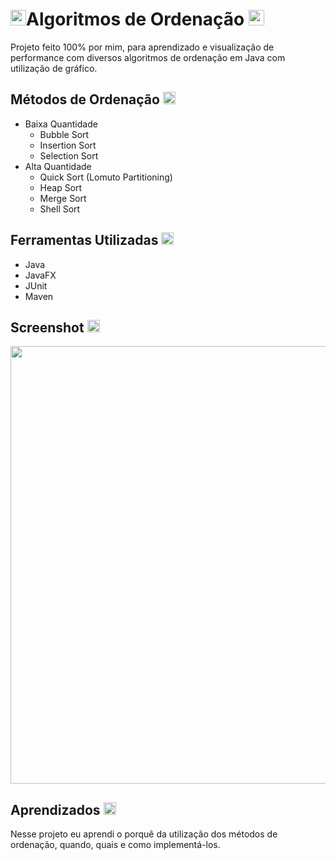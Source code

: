 
# <img width="25px" src="https://i.pinimg.com/originals/5d/ea/eb/5deaeb33a97005e24ce8ff7f8bcaf420.gif" />Algoritmos de Ordenação <img width="25px" src="https://i.pinimg.com/originals/5d/ea/eb/5deaeb33a97005e24ce8ff7f8bcaf420.gif" />
Projeto feito 100% por mim, para aprendizado e visualização de performance com diversos algoritmos de ordenação em Java com utilização de gráfico.
## Métodos de Ordenação <img width="20px" src="https://cdn-icons-png.flaticon.com/512/404/404621.png" />
- Baixa Quantidade
    - Bubble Sort
    - Insertion Sort
    - Selection Sort
- Alta Quantidade
    - Quick Sort (Lomuto Partitioning)
    - Heap Sort
    - Merge Sort
    - Shell Sort



## Ferramentas Utilizadas <img width="20px" src="https://cdn-icons-png.flaticon.com/512/5109/5109515.png" />
- Java
- JavaFX
- JUnit
- Maven

## Screenshot <img src="https://cdn-icons-png.flaticon.com/512/883/883746.png" width="20px" />
<img width="700" src="https://i.imgur.com/BLr4f2J.png">


## Aprendizados <img src="https://cdn-icons-png.flaticon.com/512/2232/2232688.png" width="20px"/>

Nesse projeto eu aprendi o porquê da utilização dos métodos de ordenação, quando, quais e como implementá-los.

